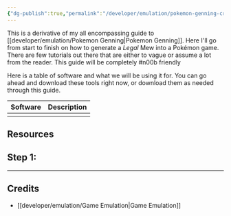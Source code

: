 ```yaml
---
{"dg-publish":true,"permalink":"/developer/emulation/pokemon-genning-create-a-mew-from-start-to-finish/","dgPassFrontmatter":true}
---
```


This is a derivative of my all encompassing guide to [[developer/emulation/Pokemon Genning\|Pokemon Genning]]. Here I'll go from start to finish on how to generate a *Legal* Mew into a Pokémon game. There are few tutorials out there that are either to vague or assume a lot from the reader. This guide will be completely #n00b friendly

Here is a table of software and what we will be using it for. You can go ahead and download these tools right now, or download them as needed through this guide.

| Software | Description |
| -------- | ----------- |
|          |             |
## Resources

## Step 1: 

---
## Credits
- [[developer/emulation/Game Emulation\|Game Emulation]]